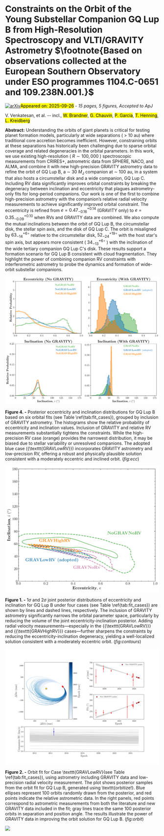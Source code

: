 <div class="macros" style="visibility:hidden;">
$\newcommand{\ensuremath}{}$
$\newcommand{\xspace}{}$
$\newcommand{\object}[1]{\texttt{#1}}$
$\newcommand{\farcs}{{.}''}$
$\newcommand{\farcm}{{.}'}$
$\newcommand{\arcsec}{''}$
$\newcommand{\arcmin}{'}$
$\newcommand{\ion}[2]{#1#2}$
$\newcommand{\textsc}[1]{\textrm{#1}}$
$\newcommand{\hl}[1]{\textrm{#1}}$
$\newcommand{\footnote}[1]{}$</div>



<div id="title">

# Constraints on the Orbit of the Young Substellar Companion GQ Lup B from High-Resolution Spectroscopy and VLTI/GRAVITY Astrometry $\footnote{Based on observations collected at the European Southern Observatory under ESO programmes 1104.C-0651 and 109.238N.001.}$

</div>
<div id="comments">

[![arXiv](https://img.shields.io/badge/arXiv-2509.20621-b31b1b.svg)](https://arxiv.org/abs/2509.20621)<mark>Appeared on: 2025-09-26</mark> -  _15 pages, 5 figures, Accepted to ApJ_

</div>
<div id="authors">

V. Venkatesan, et al. -- incl., <mark>W. Brandner</mark>, <mark>G. Chauvin</mark>, <mark>P. Garcia</mark>, <mark>T. Henning</mark>, <mark>L. Kreidberg</mark>

</div>
<div id="abstract">

**Abstract:** Understanding the orbits of giant planets is critical for testing planet formation models, particularly at wide separations ( $>$ 10 au) where traditional core accretion becomes inefficient. However, constraining orbits at these separations has historically been challenging due to sparse orbital coverage and related degeneracies in the orbital parameters. In this work, we use existing high-resolution ( $R \sim 100{,}000$ ) spectroscopic measurements from CRIRES+, astrometric data from SPHERE, NACO, and ALMA, and combine it with new high-precision GRAVITY astrometry data to refine the orbit of GQ Lup B, a $\sim$ 30 $M_{\mathrm{J}}$ companion at $\sim$ 100 au, in a system that also hosts a circumstellar disk and a wide companion, GQ Lup C. Including RV data significantly improves orbital constraints by breaking the degeneracy between inclination and eccentricity that plagues astrometry-only fits for long-period companions. Our work is one of the first to combine high-precision astrometry with the companion’s relative radial velocity measurements to achieve significantly improved orbital constraint. The eccentricity is refined from $e = 0.47^{+0.14}_{-0.16}$ (GRAVITY only) to $e = 0.35^{+0.10}_{-0.09}$ when RVs and GRAVITY data are combined. We also compute the mutual inclinations between the orbit of GQ Lup B, the circumstellar disk, the stellar spin axis, and the disk of GQ Lup C. The orbit is misaligned by $63^{+6}_{-14}^\circ$ relative to the circumstellar disk, $52^{+19}_{-24}^\circ$ with the host star's spin axis, but appears more consistent ( $34^{+6}_{-13}^\circ$ ) with the inclination of the wide tertiary companion GQ Lup C's disk. These results support a formation scenario for GQ Lup B consistent with cloud fragmentation. They highlight the power of combining companion RV constraints with interferometric astrometry to probe the dynamics and formation of wide-orbit substellar companions.

</div>

<div id="div_fig1">

<img src="tmp_2509.20621/./ecc_inc_4panel.png" alt="Fig4" width="100%"/>

**Figure 4. -** Posterior eccentricity and inclination distributions for GQ Lup B based on six orbital fits (see Table \ref{tab:fit_cases}), grouped by inclusion of GRAVITY astrometry. The histograms show the relative probability of eccentricity and inclination values. Inclusion of GRAVITY and relative RV measurements substantially tightens the constraints. While the high-precision RV case (orange) provides the narrowest distribution, it may be biased due to stellar variability or unresolved companions. The adopted blue case ({\texttt{GRAVLowRV}}) incorporates GRAVITY astrometry and low-precision RV, offering a robust and physically plausible solution consistent with a moderately eccentric and inclined orbit. (*fig:ecc*)

</div>
<div id="div_fig2">

<img src="tmp_2509.20621/./combined_contour.png" alt="Fig1" width="100%"/>

**Figure 1. -** 1$\sigma$ and 2$\sigma$ joint posterior distributions of eccentricity and inclination for GQ Lup B under four cases (see Table \ref{tab:fit_cases}) are shown by lines and dashed lines, respectively. The inclusion of GRAVITY astrometry significantly narrows the orbital parameter space, particularly by reducing the volume of the joint eccentricity-inclination posterior. Adding radial velocity measurements—especially in the {{\texttt{GRAVLowRV}}} and {{\texttt{GRAVHighRV}}} cases—further sharpens the constraints by reducing the eccentricity-inclination degeneracy, yielding a well-localized solution consistent with a moderately eccentric orbit. (*fig:contours*)

</div>
<div id="div_fig3">

<img src="tmp_2509.20621/./updated_orbit.png" alt="Fig2" width="100%"/>

**Figure 2. -** Orbit fit for Case \texttt{GRAVLowRV}(see Table \ref{tab:fit_cases}), using astrometry including GRAVITY data and low-precision radial velocity measurement. The plot shows posterior samples from the orbit fit for GQ Lup B, generated using \texttt{orbitize!}. Blue ellipses represent 100 orbits randomly drawn from the posterior, and red points indicate the relative astrometric data. In the right panels, red points correspond to astrometric measurements from both the literature and new GRAVITY data included in the fit; gray lines trace the same 100 posterior orbits in separation and position angle. The results illustrate the power of GRAVITY data in improving the orbit solution for GQ Lup B. (*fig:orbit*)

</div><div id="qrcode"><img src=https://api.qrserver.com/v1/create-qr-code/?size=100x100&data="https://arxiv.org/abs/2509.20621"></div>